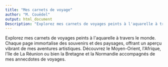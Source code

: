 ```yaml
---
title: "Mes carnets de voyage"
author: "M. Couëdel"
output: html_document
Description: "Explorez mes carnets de voyages peints à l'aquarelle à travers le monde. Chaque page immortalise des souvenirs et des paysages, offrant un aperçu vibrant de mes aventures artistiques. Découvrez l'Arabie Saoudite, l'Afrique du Sud, l'île de La Réunion ou bien la Bretagne et la Normandie accompagnés de mes annecdotes de voyages."
---
```

Explorez mes carnets de voyages peints à l'aquarelle à travers le monde. Chaque page immortalise des souvenirs et des paysages, offrant un aperçu vibrant de mes aventures artistiques. Découvrez le Moyen-Orient, l'Afrique, l'île de La Réunion ou bien la Bretagne et la Normandie accompagnés de mes annecdotes de voyages.